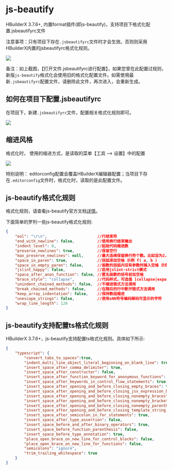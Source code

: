 # js-beautify

HBuilderX 3.7.6+, 内置format插件(即js-beautify)，支持项目下格式化配置.jsbeautifyrc文件

注意事项：只有项目下存在`.jsbeautifyrc`文件时才会生效。否则则采用HBuilderX内置的jsbeautifyrc格式化规则。

<img src="https://web-assets.dcloud.net.cn/hbuilderx-doc/jsbeautifyrc-setting.jpg" class="hd-img" />

备注：如上截图，【打开文件.jsbeautifyrc进行配置】，如果您曾在此配置过规则，新版`js-beautify`格式化会使用旧的格式化配置文件。如需使用最新`.jsbeautifyrc`配置文件，请删除此文件，再次进入，会重新生成。

## 如何在项目下配置.jsbeautifyrc

在项目下，新建`.jsbeautifyrc`文件，配置相关格式化规则即可。

<img src="https://web-assets.dcloud.net.cn/hbuilderx-doc/jsbeautifyrc-file.jpg" class="hd-img" />

## 缩进风格

格式化时， 使用的缩进方式，是读取的菜单【工具 --> 设置】中的配置

![](https://hx.dcloud.net.cn/static/snapshots/tutorial/format/indent.png)

特别说明： editorconfig配置会覆盖HBuilderX编辑器配置；当项目下存在`.editorconfig`文件时，格式化时，读取的是此配置文件。

## js-beautify格式化规则

格式化规则，请查看js-beautify官方文档[详情](https://github.com/beautify-web/js-beautify)。

下面简单的罗列一些js-beautify格式化规则:

```json
{
    "eol": "\r\n",                      //行结束符
    "end_with_newline": false,          //使用换行结束输出
    "indent_level": 0,                  //起始代码缩进数
    "preserve_newlines": true,          //保留空行
    "max_preserve_newlines": null,      //最大连续保留换行符个数。比如设为2，则会将2行以上的空行删除为只保留1行
    "space_in_paren": true,             //括弧添加空格 示例 f( a, b )
    "space_in_empty_paren": false,      //函数的括弧内没有参数时插入空格 示例 f( )
    "jslint_happy": false,              //启用jslint-strict模式
    "space_after_anon_function": false, //匿名函数的括号前加空格
    "brace_style": "collapse",          //代码样式，可选值 [collapse|expand|end-expand|none][,preserve-inline] [collapse,preserve-inline
    "unindent_chained_methods": false,  //不缩进链式方法调用
    "break_chained_methods": false,     //在随后的行中断开链式方法调用
    "keep_array_indentation": false,    //保持数组缩进
    "unescape_strings": false,          //使用xNN符号编码解码可显示的字符
    "wrap_line_length": 120
}
```

## js-beautify支持配置ts格式化规则

HBuilderX 3.7.6+，js-beautify支持配置ts格式化规则。具体如下所示:

```json
{
    "typescript": {
        "convert_tabs_to_spaces":true,
        "indent_multi_line_object_literal_beginning_on_blank_line": true,
        "insert_space_after_comma_delimiter": true,
        "insert_space_after_constructor": false,
        "insert_space_after_function_keyword_for_anonymous_functions": true,
        "insert_space_after_keywords_in_control_flow_statements": true,
        "insert_space_after_opening_and_before_closing_empty_braces": true,
        "insert_space_after_opening_and_before_closing_jsx_expression_braces": false,
        "insert_space_after_opening_and_before_closing_nonempty_braces": true,
        "insert_space_after_opening_and_before_closing_nonempty_brackets": false,
        "insert_space_after_opening_and_before_closing_nonempty_parenthesis": false,
        "insert_space_after_opening_and_before_closing_template_string_braces": false,
        "insert_space_after_semicolon_in_for_statements": true,
        "insert_space_after_type_assertion": false,
        "insert_space_before_and_after_binary_operators": true,
        "insert_space_before_function_parenthesis": false,
        "insert_space_before_type_annotation": true,
        "place_open_brace_on_new_line_for_control_blocks": false,
        "place_open_brace_on_new_line_for_functions": false,
        "semicolons": "ignore",
        "trim_trailing_whitespace": true
    }
}
```
